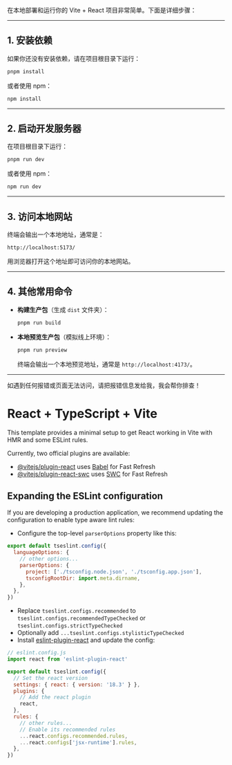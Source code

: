 在本地部署和运行你的 Vite + React 项目非常简单。下面是详细步骤：

---

## 1. 安装依赖

如果你还没有安装依赖，请在项目根目录下运行：

```sh
pnpm install
```
或者使用 npm：
```sh
npm install
```

---

## 2. 启动开发服务器

在项目根目录下运行：

```sh
pnpm run dev
```
或者使用 npm：
```sh
npm run dev
```

---

## 3. 访问本地网站

终端会输出一个本地地址，通常是：

```
http://localhost:5173/
```

用浏览器打开这个地址即可访问你的本地网站。

---

## 4. 其他常用命令

- **构建生产包**（生成 `dist` 文件夹）：
  ```sh
  pnpm run build
  ```
- **本地预览生产包**（模拟线上环境）：
  ```sh
  pnpm run preview
  ```
  终端会输出一个本地预览地址，通常是 `http://localhost:4173/`。

---

如遇到任何报错或页面无法访问，请把报错信息发给我，我会帮你排查！


# React + TypeScript + Vite

This template provides a minimal setup to get React working in Vite with HMR and some ESLint rules.

Currently, two official plugins are available:

- [@vitejs/plugin-react](https://github.com/vitejs/vite-plugin-react/blob/main/packages/plugin-react/README.md) uses [Babel](https://babeljs.io/) for Fast Refresh
- [@vitejs/plugin-react-swc](https://github.com/vitejs/vite-plugin-react-swc) uses [SWC](https://swc.rs/) for Fast Refresh

## Expanding the ESLint configuration

If you are developing a production application, we recommend updating the configuration to enable type aware lint rules:

- Configure the top-level `parserOptions` property like this:

```js
export default tseslint.config({
  languageOptions: {
    // other options...
    parserOptions: {
      project: ['./tsconfig.node.json', './tsconfig.app.json'],
      tsconfigRootDir: import.meta.dirname,
    },
  },
})
```

- Replace `tseslint.configs.recommended` to `tseslint.configs.recommendedTypeChecked` or `tseslint.configs.strictTypeChecked`
- Optionally add `...tseslint.configs.stylisticTypeChecked`
- Install [eslint-plugin-react](https://github.com/jsx-eslint/eslint-plugin-react) and update the config:

```js
// eslint.config.js
import react from 'eslint-plugin-react'

export default tseslint.config({
  // Set the react version
  settings: { react: { version: '18.3' } },
  plugins: {
    // Add the react plugin
    react,
  },
  rules: {
    // other rules...
    // Enable its recommended rules
    ...react.configs.recommended.rules,
    ...react.configs['jsx-runtime'].rules,
  },
})
```
